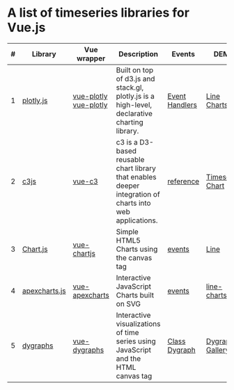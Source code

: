 # A list of timeseries libraries for Vue.js

| # | Library | Vue wrapper | Description | Events | DEMO |
----|----|---- |---- |---- | ---- |
| 1 | [plotly.js](https://github.com/plotly/plotly.js) | [vue-plotly](https://github.com/David-Desmaisons/vue-plotly) [vue-plotly](https://github.com/statnett/vue-plotly) | Built on top of d3.js and stack.gl, plotly.js is a high-level, declarative charting library. |  [Event Handlers](https://plotly.com/javascript/plotlyjs-events/)| [Line Charts](https://plotly.com/javascript/line-charts/)  |
| 2 | [c3js](https://github.com/c3js/c3) | [vue-c3](https://github.com/chryb/vue-c3) | c3 is a D3-based reusable chart library that enables deeper integration of charts into web applications. | [reference](https://c3js.org/reference.html) | [Timeseries Chart](https://c3js.org/samples/timeseries.html) | 
| 3 | [Chart.js](https://github.com/chartjs/Chart.js) | [vue-chartjs](https://github.com/apertureless/vue-chartjs) | Simple HTML5 Charts using the canvas tag | [events](https://www.chartjs.org/docs/latest/general/interactions/events.html) | [Line](https://www.chartjs.org/docs/latest/charts/line.html) |
| 4 | [apexcharts.js](https://github.com/apexcharts/apexcharts.js) | [vue-apexcharts](https://github.com/apexcharts/vue-apexcharts) | Interactive JavaScript Charts built on SVG | [events](https://apexcharts.com/docs/options/chart/events/) | [line-charts](https://apexcharts.com/javascript-chart-demos/line-charts/) |
| 5 | [dygraphs](https://github.com/danvk/dygraphs) | [vue-dygraphs](https://github.com/fZab/vue-dygraphs) | Interactive visualizations of time series using JavaScript and the HTML canvas tag | [Class Dygraph](http://dygraphs.com/jsdoc/symbols/Dygraph.html)  | [Dygraphs Gallery](http://dygraphs.com/gallery/) |
